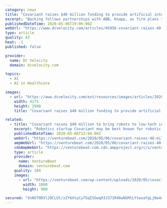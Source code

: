 ```yaml
---
category: news
title: "Covariant raises $40 million funding to provide artificial intelligence for warehouse robots"
excerpt: "Backing follows partnerships with ABB, Knapp, as firm plans to handle complex tasks in picking, placing, and unloading."
publishedDateTime: 2020-05-06T19:06:00Z
webUrl: "https://www.dcvelocity.com/articles/45956-covariant-raises-40-million-funding-to-provide-artificial-intelligence-for-warehouse-robots"
type: article
quality: 43
heat: -1
published: false

provider:
  name: DC Velocity
  domain: dcvelocity.com

topics:
  - AI
  - AI in Healthcare

images:
  - url: "https://www.dcvelocity.com/ext/resources/images/articles/2020/202005/Covariant-robot-at-a-KNAPP-powered-warehouse-Obeta-credit-Magnus-Petterson.jpg?height=635&t=1588791228&width=1200"
    width: 4275
    height: 2998
    title: "Covariant raises $40 million funding to provide artificial intelligence for warehouse robots"

related:
  - title: "Covariant raises $40 million to bring robots to low-tech industries"
    excerpt: "Robotics startup Covariant may be best known for robotic grasping, but it aims to enter new industries, like mail delivery and agriculture."
    publishedDateTime: 2020-05-06T13:04:00Z
    webUrl: "https://venturebeat.com/2020/05/06/covariant-raises-40-million-to-bring-robots-to-low-tech-industries/"
    ampWebUrl: "https://venturebeat.com/2020/05/06/covariant-raises-40-million-to-bring-robots-to-low-tech-industries/amp/"
    cdnAmpWebUrl: "https://venturebeat-com.cdn.ampproject.org/c/s/venturebeat.com/2020/05/06/covariant-raises-40-million-to-bring-robots-to-low-tech-industries/amp/"
    type: article
    provider:
      name: VentureBeat
      domain: venturebeat.com
    quality: 104
    images:
      - url: "https://venturebeat.com/wp-content/uploads/2020/05/covariant-founders.jpg?fit=1800%2C900&strip=all"
        width: 1800
        height: 900

secured: "VnNST0DVlJ9CLUl/zZY6XtyCy7GqISGwq93J371R46wNSMtLYtwuaYgLjNa4qNlOFN9uVNPJpe6dNTVkUUhxdet8hVXzidzUAiTPAiEFgxTogO/X394M4m2FfPcQRz6lUjh8gfUZP5hllQIxsLNli2f5TtImuVOuVRw7RMam6gqY5v2m8F5tUXgnqDElECv4HV4DFXWHozCfseMByvrOfhXDM8aGVvwyo3Qk+c3BggVHuOjIgrCZjsKOdDdOkhl9oS8skGoWCS04jOA3+TWgAPXwNAcEUg1SBFKTeKP9KZIROer8EqgM2m1IlNOlDHFd;VyocNQucKHyLHR/LGCbF8A=="
---
```


